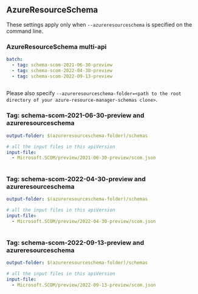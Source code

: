 ## AzureResourceSchema

These settings apply only when `--azureresourceschema` is specified on the command line.

### AzureResourceSchema multi-api

``` yaml $(azureresourceschema) && $(multiapi)
batch:
  - tag: schema-scom-2021-06-30-preview
  - tag: schema-scom-2022-04-30-preview
  - tag: schema-scom-2022-09-13-preview
  
```

Please also specify `--azureresourceschema-folder=<path to the root directory of your azure-resource-manager-schemas clone>`.

### Tag: schema-scom-2021-06-30-preview and azureresourceschema

``` yaml $(tag) == 'schema-scom-2021-06-30-preview' && $(azureresourceschema)
output-folder: $(azureresourceschema-folder)/schemas

# all the input files in this apiVersion
input-file:
  - Microsoft.SCOM/preview/2021-06-30-preview/scom.json
  
```
### Tag: schema-scom-2022-04-30-preview and azureresourceschema

``` yaml $(tag) == 'schema-scom-2022-04-30-preview' && $(azureresourceschema)
output-folder: $(azureresourceschema-folder)/schemas

# all the input files in this apiVersion
input-file:
  - Microsoft.SCOM/preview/2022-04-30-preview/scom.json
  
```
### Tag: schema-scom-2022-09-13-preview and azureresourceschema

``` yaml $(tag) == 'schema-scom-2022-09-13-preview' && $(azureresourceschema)
output-folder: $(azureresourceschema-folder)/schemas

# all the input files in this apiVersion
input-file:
  - Microsoft.SCOM/preview/2022-09-13-preview/scom.json
  
```